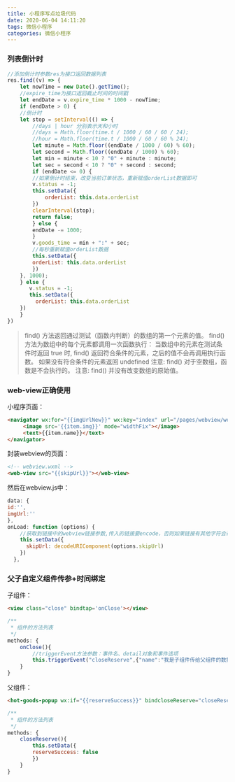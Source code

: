 ```yaml
---
title: 小程序写点垃圾代码
date: 2020-06-04 14:11:20
tags: 微信小程序
categories: 微信小程序
---
```


### 列表倒计时
```js
//添加倒计时参数res为接口返回数据列表
res.find((v) => {
    let nowTime = new Date().getTime();
    //expire_time为接口返回截止时间的时间戳
    let endDate = v.expire_time * 1000 - nowTime;
    if (endDate > 0) {
    //倒计时
    let stop = setInterval(() => {
        //days | hour 分别表示天和小时
        //days = Math.floor(time.t / 1000 / 60 / 60 / 24);
        //hour = Math.floor(time.t / 1000 / 60 / 60 % 24);
        let minute = Math.floor((endDate / 1000 / 60) % 60);
        let second = Math.floor((endDate / 1000) % 60);
        let min = minute < 10 ? "0" + minute : minute;
        let sec = second < 10 ? "0" + second : second;
        if (endDate <= 0) {
        //如果倒计时结束，改变当前订单状态，重新赋值orderList数据即可
        v.status = -1;
        this.setData({
            orderList: this.data.orderList
        })
        clearInterval(stop);
        return false;
        } else {
        endDate -= 1000;
        }
        v.goods_time = min + ":" + sec;
        //每秒重新赋值orderList数据
        this.setData({
        orderList: this.data.orderList
        })
    }, 1000);
    } else {
       v.status = -1;
       this.setData({
         orderList: this.data.orderList
    })
    }
})
```
> find() 方法返回通过测试（函数内判断）的数组的第一个元素的值。
find() 方法为数组中的每个元素都调用一次函数执行：
当数组中的元素在测试条件时返回 true 时, find() 返回符合条件的元素，之后的值不会再调用执行函数。
如果没有符合条件的元素返回 undefined
注意: find() 对于空数组，函数是不会执行的。
注意: find() 并没有改变数组的原始值。

### web-view正确使用
小程序页面：
```html
<navigator wx:for="{{imgUrlNew}}" wx:key="index" url="/pages/webview/webview?skipUrl={{item.url}}">
     <image src='{{item.img}}' mode="widthFix"></image>
     <text>{{item.name}}</text>
</navigator>
```
封装webview的页面：
```html
<!-- webview.wxml -->
<web-view src="{{skipUrl}}"></web-view>
```
然后在webview.js中：
```js
data: {
id:'',
imgUrl:''
},
onLoad: function (options) {
    //获取到链接中的webview链接参数,传入的链接要encode，否则如果链接有其他字符会被截断，然后赋值时再decode
    this.setData({
      skipUrl: decodeURIComponent(options.skipUrl)
    })
  },
```

### 父子自定义组件传参+时间绑定
子组件：
```html
<view class="close" bindtap='onClose'></view>
```
```js
/**
 * 组件的方法列表
 */
methods: {
    onClose(){
        //triggerEvent方法参数：事件名、detail对象和事件选项
        this.triggerEvent("closeReserve",{"name":"我是子组件传给父组件的数据"})
    }
}
```
父组件：
```html
<hot-goods-popup wx:if="{{reserveSuccess}}" bindcloseReserve="closeReserve" />
```
```js
/**
 * 组件的方法列表
 */
methods: {
    closeReserve(){
        this.setData({
        reserveSuccess: false
        })
    }
}
```